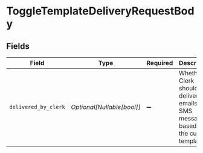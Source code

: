 # ToggleTemplateDeliveryRequestBody


## Fields

| Field                                                                             | Type                                                                              | Required                                                                          | Description                                                                       | Example                                                                           |
| --------------------------------------------------------------------------------- | --------------------------------------------------------------------------------- | --------------------------------------------------------------------------------- | --------------------------------------------------------------------------------- | --------------------------------------------------------------------------------- |
| `delivered_by_clerk`                                                              | *Optional[Nullable[bool]]*                                                        | :heavy_minus_sign:                                                                | Whether Clerk should deliver emails or SMS messages based on the current template | true                                                                              |